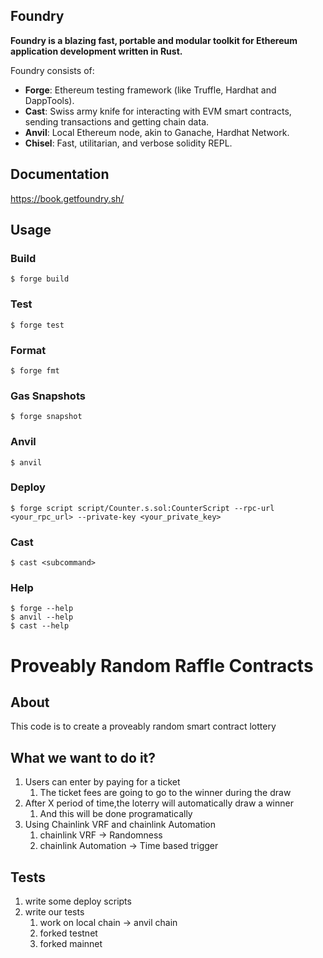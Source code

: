 ## Foundry

**Foundry is a blazing fast, portable and modular toolkit for Ethereum application development written in Rust.**

Foundry consists of:

-   **Forge**: Ethereum testing framework (like Truffle, Hardhat and DappTools).
-   **Cast**: Swiss army knife for interacting with EVM smart contracts, sending transactions and getting chain data.
-   **Anvil**: Local Ethereum node, akin to Ganache, Hardhat Network.
-   **Chisel**: Fast, utilitarian, and verbose solidity REPL.

## Documentation

https://book.getfoundry.sh/

## Usage

### Build

```shell
$ forge build
```

### Test

```shell
$ forge test
```

### Format

```shell
$ forge fmt
```

### Gas Snapshots

```shell
$ forge snapshot
```

### Anvil

```shell
$ anvil
```

### Deploy

```shell
$ forge script script/Counter.s.sol:CounterScript --rpc-url <your_rpc_url> --private-key <your_private_key>
```

### Cast

```shell
$ cast <subcommand>
```

### Help

```shell
$ forge --help
$ anvil --help
$ cast --help
```

# Proveably Random Raffle Contracts

## About
This code is to create a proveably random smart contract lottery

## What we want to do it?

1. Users can enter by paying for a ticket
   1. The ticket fees are going to go to the winner during the draw
2. After X period of time,the loterry will automatically draw a winner
   1. And this will be done programatically
3. Using Chainlink VRF and chainlink Automation
   1. chainlink VRF -> Randomness
   2. chainlink Automation -> Time based trigger

## Tests
1. write some deploy scripts
2. write our tests
   1. work on local chain -> anvil chain
   2. forked testnet
   3. forked mainnet